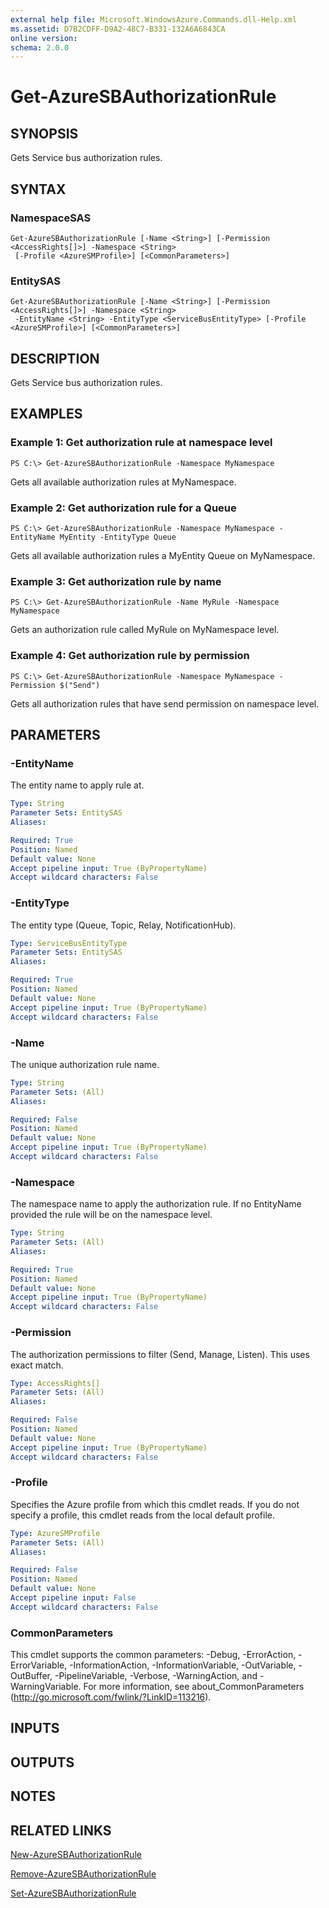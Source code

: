 ```yaml
---
external help file: Microsoft.WindowsAzure.Commands.dll-Help.xml
ms.assetid: D7B2CDFF-D9A2-48C7-B331-132A6A6843CA
online version: 
schema: 2.0.0
---
```


# Get-AzureSBAuthorizationRule

## SYNOPSIS
Gets Service bus authorization rules.

## SYNTAX

### NamespaceSAS
```
Get-AzureSBAuthorizationRule [-Name <String>] [-Permission <AccessRights[]>] -Namespace <String>
 [-Profile <AzureSMProfile>] [<CommonParameters>]
```

### EntitySAS
```
Get-AzureSBAuthorizationRule [-Name <String>] [-Permission <AccessRights[]>] -Namespace <String>
 -EntityName <String> -EntityType <ServiceBusEntityType> [-Profile <AzureSMProfile>] [<CommonParameters>]
```

## DESCRIPTION
Gets Service bus authorization rules.

## EXAMPLES

### Example 1: Get authorization rule at namespace level
```
PS C:\> Get-AzureSBAuthorizationRule -Namespace MyNamespace
```

Gets all available authorization rules at MyNamespace.

### Example 2: Get authorization rule for a Queue
```
PS C:\> Get-AzureSBAuthorizationRule -Namespace MyNamespace -EntityName MyEntity -EntityType Queue
```

Gets all available authorization rules a MyEntity Queue on MyNamespace.

### Example 3: Get authorization rule by name
```
PS C:\> Get-AzureSBAuthorizationRule -Name MyRule -Namespace MyNamespace
```

Gets an authorization rule called MyRule on MyNamespace level.

### Example 4: Get authorization rule by permission
```
PS C:\> Get-AzureSBAuthorizationRule -Namespace MyNamespace -Permission $("Send")
```

Gets all authorization rules that have send permission on namespace level.

## PARAMETERS

### -EntityName
The entity name to apply rule at.

```yaml
Type: String
Parameter Sets: EntitySAS
Aliases: 

Required: True
Position: Named
Default value: None
Accept pipeline input: True (ByPropertyName)
Accept wildcard characters: False
```

### -EntityType
The entity type (Queue, Topic, Relay, NotificationHub).

```yaml
Type: ServiceBusEntityType
Parameter Sets: EntitySAS
Aliases: 

Required: True
Position: Named
Default value: None
Accept pipeline input: True (ByPropertyName)
Accept wildcard characters: False
```

### -Name
The unique authorization rule name.

```yaml
Type: String
Parameter Sets: (All)
Aliases: 

Required: False
Position: Named
Default value: None
Accept pipeline input: True (ByPropertyName)
Accept wildcard characters: False
```

### -Namespace
The namespace name to apply the authorization rule.
If no EntityName provided the rule will be on the namespace level.

```yaml
Type: String
Parameter Sets: (All)
Aliases: 

Required: True
Position: Named
Default value: None
Accept pipeline input: True (ByPropertyName)
Accept wildcard characters: False
```

### -Permission
The authorization permissions to filter (Send, Manage, Listen).
This uses exact match.

```yaml
Type: AccessRights[]
Parameter Sets: (All)
Aliases: 

Required: False
Position: Named
Default value: None
Accept pipeline input: True (ByPropertyName)
Accept wildcard characters: False
```

### -Profile
Specifies the Azure profile from which this cmdlet reads.
If you do not specify a profile, this cmdlet reads from the local default profile.

```yaml
Type: AzureSMProfile
Parameter Sets: (All)
Aliases: 

Required: False
Position: Named
Default value: None
Accept pipeline input: False
Accept wildcard characters: False
```

### CommonParameters
This cmdlet supports the common parameters: -Debug, -ErrorAction, -ErrorVariable, -InformationAction, -InformationVariable, -OutVariable, -OutBuffer, -PipelineVariable, -Verbose, -WarningAction, and -WarningVariable. For more information, see about_CommonParameters (http://go.microsoft.com/fwlink/?LinkID=113216).

## INPUTS

## OUTPUTS

## NOTES

## RELATED LINKS

[New-AzureSBAuthorizationRule](./New-AzureSBAuthorizationRule.md)

[Remove-AzureSBAuthorizationRule](./Remove-AzureSBAuthorizationRule.md)

[Set-AzureSBAuthorizationRule](./Set-AzureSBAuthorizationRule.md)


